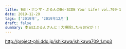 ```yaml
---
title: 石川・ホンマ・ぶるんのBe-SIDE Your Life! vol.709-1
date: 2019-12-20
tags: ['2019年', '2019年12月']
draft: false
summary: 本日はぶるんさんと！大掃除したらお宝が！！
---
```


http://project-phi.ddo.jp/ishikawa/ishikawa709_1.mp3

